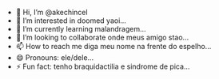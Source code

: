 - 👋 Hi, I’m @akechincel
- 👀 I’m interested in doomed yaoi...
- 🌱 I’m currently learning malandragem...
- 💞️ I’m looking to collaborate onde meus amigo stao...
- 📫 How to reach me diga meu nome na frente do espelho...
- 😄 Pronouns: ele/dele...
- ⚡ Fun fact: tenho braquidactilia e sindrome de pica...

<!---
akechincel/akechincel is a ✨ special ✨ repository because its `README.md` (this file) appears on your GitHub profile.
You can click the Preview link to take a look at your changes.
--->
